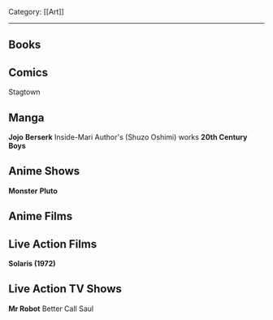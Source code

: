 Category: [[Art]]
___
## Books

## Comics
Stagtown
## Manga
**Jojo**
**Berserk**
Inside-Mari Author's (Shuzo Oshimi) works
**20th Century Boys**
## Anime Shows
**Monster**
**Pluto**
## Anime Films

## Live Action Films
**Solaris (1972)**
## Live Action TV Shows
**Mr Robot**
Better Call Saul